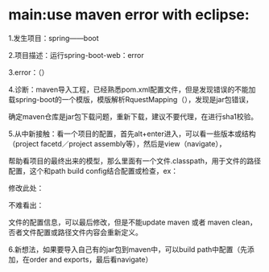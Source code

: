 main:use maven error with eclipse:
=================================
1.发生项目：spring——boot

2.项目描述：运行spring-boot-web：error

3.error：（）

4.诊断：maven导入工程，已经熟悉pom.xml配置文件，但是发现错误的不能加载spring-boot的一个模版，模版解析RquestMapping（），发现是jar包错误，

确定maven仓库是jar包下载问题，重新下载，建议不要代理，在进行sha1校验。

5.从中新接触：看一个项目的配置，首先alt+enter进入，可以看一些版本或结构（project facetd／project assembly等），然后是view（navigate），

帮助看项目的最终出来的模型，那么里面有一个文件.classpath，用于文件的路径配置，这个和path build config结合配置或检查，ex：

修改此处：

  <classpathentry exported="true" kind="con" path="org.eclipse.m2e.MAVEN2_CLASSPATH_CONTAINER">
		<attributes>
			<attribute name="maven.pomderived" value="true"/>
			<attribute name="org.eclipse.jst.component.dependency" value="/WEB-INF/lib"/>
		</attributes>
	</classpathentry>

不难看出：

文件的配置信息，可以最后修改，但是不能update maven 或者 maven clean，否者文件配置或路径文件内容会重新定义。

6.新想法，如果要导入自己有的jar包到maven中，可以build path中配置（先添加，在order and exports，最后看navigate）

